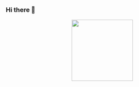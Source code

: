 ### Hi there 👋

<!--
**GiovanniDeAlmeidaCarvalho/GiovanniDeAlmeidaCarvalho** is a ✨ _special_ ✨ repository because its `README.md` (this file) appears on your GitHub profile.

Here are some ideas to get you started:

- 🔭 I’m currently working on ...
- 🌱 I’m currently learning ...
- 👯 I’m looking to collaborate on ...
- 🤔 I’m looking for help with ...
- 💬 Ask me about ...
- 📫 How to reach me: ...
- 😄 Pronouns: ...
- ⚡ Fun fact: ...
-->

<div align="center">
    <img height='160em' src='https://github-readme-stats-git-master-GiovanniDeAlmeidaCarvalho.vercel.app/api/top-langs/?username=ricardokanashiro&layout=compact&theme=tokyonight'>
</div>
